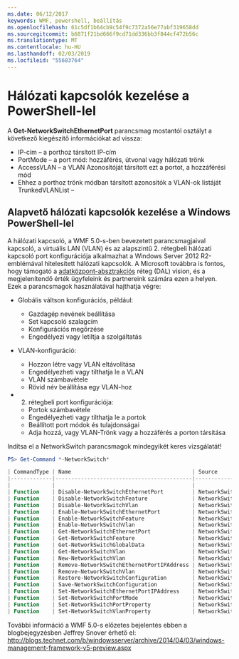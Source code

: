 ```yaml
---
ms.date: 06/12/2017
keywords: WMF, powershell, beállítás
ms.openlocfilehash: 61c5df1b64cb9c54f9c7372a56e77abf319658dd
ms.sourcegitcommit: b6871f21bd666f9cd71dd336bb3f844cf472b56c
ms.translationtype: MT
ms.contentlocale: hu-HU
ms.lasthandoff: 02/03/2019
ms.locfileid: "55683764"
---
```

# <a name="network-switch-management-with-powershell"></a>Hálózati kapcsolók kezelése a PowerShell-lel

A **Get-NetworkSwitchEthernetPort** parancsmag mostantól osztályt a következő kiegészítő információkat ad vissza:

- IP-cím – a porthoz társított IP-cím
- PortMode – a port mód: hozzáférés, útvonal vagy hálózati trönk
- AccessVLAN – a VLAN Azonosítóját társított ezt a portot, a hozzáférési mód
- Ehhez a porthoz trönk módban társított azonosítók a VLAN-ok listáját TrunkedVLANList –

## <a name="fundamental-network-switch-management-with-windows-powershell"></a>Alapvető hálózati kapcsolók kezelése a Windows PowerShell-lel

A hálózati kapcsoló, a WMF 5.0-s-ben bevezetett parancsmagjaival kapcsoló, a virtuális LAN (VLAN) és az alapszintű 2. rétegbeli hálózati kapcsoló port konfigurációja alkalmazhat a Windows Server 2012 R2-emblémával hitelesített hálózati kapcsolók. A Microsoft továbbra is fontos, hogy támogató a [adatközpont-absztrakciós](http://technet.microsoft.com/cloud/dal.aspx) réteg (DAL) vision, és a megjelenítendő érték ügyfeleink és partnereink számára ezen a helyen. Ezek a parancsmagok használatával hajthatja végre:

- Globális váltson konfigurációs, például:
    - Gazdagép nevének beállítása
    - Set kapcsoló szalagcím
    - Konfigurációs megőrzése
    - Engedélyezi vagy letiltja a szolgáltatás

- VLAN-konfiguráció:
    - Hozzon létre vagy VLAN eltávolítása
    - Engedélyezheti vagy tilthatja le a VLAN
    - VLAN számbavétele
    - Rövid név beállítása egy VLAN-hoz

- 2. rétegbeli port konfigurációja:
    - Portok számbavétele
    - Engedélyezheti vagy tilthatja le a portok
    - Beállított port módok és tulajdonságai
    - Adja hozzá, vagy VLAN-Trönk vagy a hozzáférés a porton társítása

Indítsa el a NetworkSwitch parancsmagok mindegyikét keres vizsgálatát!

```powershell
PS> Get-Command *-NetworkSwitch*

| CommandType | Name                                      | Source        |
|-------------|-------------------------------------------|---------------|
|             |                                           |               |
| Function    | Disable-NetworkSwitchEthernetPort         | NetworkSwitch |
| Function    | Disable-NetworkSwitchFeature              | NetworkSwitch |
| Function    | Disable-NetworkSwitchVlan                 | NetworkSwitch |
| Function    | Enable-NetworkSwitchEthernetPort          | NetworkSwitch |
| Function    | Enable-NetworkSwitchFeature               | NetworkSwitch |
| Function    | Enable-NetworkSwitchVlan                  | NetworkSwitch |
| Function    | Get-NetworkSwitchEthernetPort             | NetworkSwitch |
| Function    | Get-NetworkSwitchFeature                  | NetworkSwitch |
| Function    | Get-NetworkSwitchGlobalData               | NetworkSwitch |
| Function    | Get-NetworkSwitchVlan                     | NetworkSwitch |
| Function    | New-NetworkSwitchVlan                     | NetworkSwitch |
| Function    | Remove-NetworkSwitchEthernetPortIPAddress | NetworkSwitch |
| Function    | Remove-NetworkSwitchVlan                  | NetworkSwitch |
| Function    | Restore-NetworkSwitchConfiguration        | NetworkSwitch |
| Function    | Save-NetworkSwitchConfiguration           | NetworkSwitch |
| Function    | Set-NetworkSwitchEthernetPortIPAddress    | NetworkSwitch |
| Function    | Set-NetworkSwitchPortMode                 | NetworkSwitch |
| Function    | Set-NetworkSwitchPortProperty             | NetworkSwitch |
| Function    | Set-NetworkSwitchVlanProperty             | NetworkSwitch |
```

További információ a WMF 5.0-s előzetes bejelentés ebben a blogbejegyzésben Jeffrey Snover érhető el: <http://blogs.technet.com/b/windowsserver/archive/2014/04/03/windows-management-framework-v5-preview.aspx>
